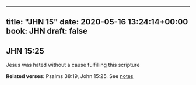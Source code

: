 
---
title: "JHN 15"
date: 2020-05-16 13:24:14+00:00
book: JHN
draft: false
---

## JHN 15:25

Jesus was hated without a cause fulfilling this scripture

**Related verses**: Psalms 38:19, John 15:25. See [notes](https://my.bible.com/notes/3430768331622965484)

